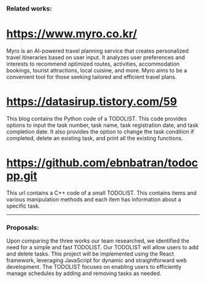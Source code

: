 ### Related works:

# https://www.myro.co.kr/

Myro is an AI-powered travel planning service that creates personalized travel itineraries based on user input. It analyzes user preferences and interests to recommend optimized routes, activities, accommodation bookings, tourist attractions, local cuisine, and more. Myro aims to be a convenient tool for those seeking tailored and efficient travel plans.

# https://datasirup.tistory.com/59

This blog contains the Python code of a TODOLIST. This code provides options to input the task number, task name, task registration date, and task completion date. It also provides the option to change the task condition if completed, delete an existing task, and print all the existing functions.


# https://github.com/ebnbatran/todocpp.git

This url contains a C++ code of a small TODOLIST. This contains items and various manipulation methods and each item has information about a specific task.

<hr/>

### Proposals:

Upon comparing the three works our team researched, we identified the need for a simple and fast TODOLIST. Our TODOLIST will allow users to add and delete tasks. This project will be implemented using the React framework, leveraging JavaScript for dynamic and straightforward web development. The TODOLIST focuses on enabling users to efficiently manage schedules by adding and removing tasks as needed.
